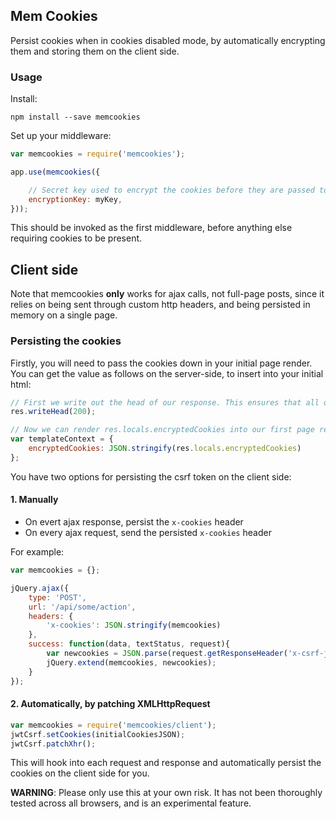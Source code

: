 Mem Cookies
-----------

Persist cookies when in cookies disabled mode, by automatically encrypting them and storing them on the client side.

### Usage

Install:

`npm install --save memcookies`

Set up your middleware:

```javascript
var memcookies = require('memcookies');

app.use(memcookies({

    // Secret key used to encrypt the cookies before they are passed to the client
    encryptionKey: myKey,
}));
```

This should be invoked as the first middleware, before anything else requiring cookies to be present.

## Client side

Note that memcookies **only** works for ajax calls, not full-page posts, since it relies on being sent through custom http headers, and being persisted in memory on a single page.

### Persisting the cookies

Firstly, you will need to pass the cookies down in your initial page render. You can get the value as follows on the server-side, to insert into your initial html:

```javascript
// First we write out the head of our response. This ensures that all of the cookies which are going to be set, are set.
res.writeHead(200);

// Now we can render res.locals.encryptedCookies into our first page response
var templateContext = {
    encryptedCookies: JSON.stringify(res.locals.encryptedCookies)
};
```

You have two options for persisting the csrf token on the client side:

#### 1. Manually

- On evert ajax response, persist the `x-cookies` header
- On every ajax request, send the persisted `x-cookies` header

For example:

```javascript
var memcookies = {};

jQuery.ajax({
    type: 'POST',
    url: '/api/some/action',
    headers: {
        'x-cookies': JSON.stringify(memcookies)
    },
    success: function(data, textStatus, request){
        var newcookies = JSON.parse(request.getResponseHeader('x-csrf-jwt'));
        jQuery.extend(memcookies, newcookies);
    }
});
```

#### 2. Automatically, by patching XMLHttpRequest

```javascript
var memcookies = require('memcookies/client');
jwtCsrf.setCookies(initialCookiesJSON);
jwtCsrf.patchXhr();
```

This will hook into each request and response and automatically persist the cookies on the client side for you.

**WARNING**: Please only use this at your own risk. It has not been thoroughly tested across all browsers, and is an experimental feature.
